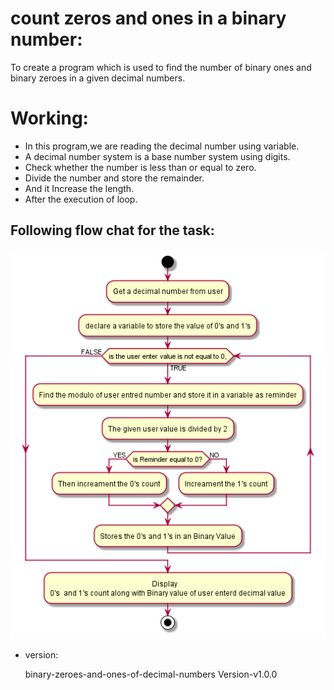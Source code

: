 # count zeros and ones in a binary number:
To create a program which is used to find the number of binary ones and binary zeroes in a given decimal numbers.
# Working:
- In this program,we are reading the decimal number using  variable.
- A decimal number system is a base number system using digits.
- Check whether the number is less than or equal to zero.
- Divide the number and store the remainder.
- And it Increase the length.
- After the execution of loop.
## Following flow chat for the task:
 ![ones-and-zeros-in-a-given-decimal-number](assets/ones-and-zeros-in-a-given-decimal-number.plantuml.png)
 - version:

    binary-zeroes-and-ones-of-decimal-numbers Version-v1.0.0